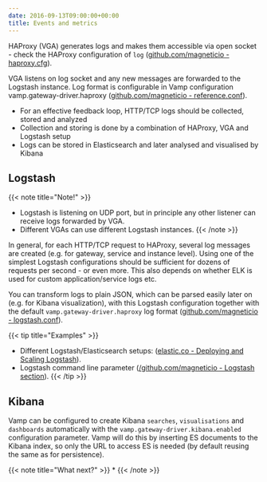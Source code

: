 ```yaml
---
date: 2016-09-13T09:00:00+00:00
title: Events and metrics
---
```

HAProxy (VGA) generates logs and makes them accessible via open socket - check the HAProxy configuration of `log` ([github.com/magneticio - haproxy.cfg](https://github.com/magneticio/vamp-gateway-agent/blob/master/haproxy.basic.cfg)).

VGA listens on log socket and any new messages are forwarded to the Logstash instance.
Log format is configurable in Vamp configuration vamp.gateway-driver.haproxy ([github.com/magneticio - reference.conf](https://github.com/magneticio/vamp/blob/master/bootstrap/src/main/resources/reference.conf)).

* For an effective feedback loop, HTTP/TCP logs should be collected, stored and analyzed
* Collection and storing is done by a combination of HAProxy, VGA and Logstash setup
* Logs can be stored in Elasticsearch and later analysed and visualised by Kibana

## Logstash

{{< note title="Note!" >}}
* Logstash is listening on UDP port, but in principle any other listener can receive logs forwarded by VGA. 
* Different VGAs can use different Logstash instances.
{{< /note >}}

In general, for each HTTP/TCP request to HAProxy, several log messages are created (e.g. for gateway, service and instance level).
Using one of the simplest Logstash configurations should be sufficient for dozens of requests per second - or even more.
This also depends on whether ELK is used for custom application/service logs etc.

You can transform logs to plain JSON, which can be parsed easily later on (e.g. for Kibana visualization), with this Logstash configuration together with the default `vamp.gateway-driver.haproxy` log format ([github.com/magneticio - logstash.conf](https://github.com/magneticio/vamp-docker/blob/master/clique-base/logstash/logstash.conf)).

{{< tip title="Examples" >}}

* Different Logstash/Elasticsearch setups: ([elastic.co - Deploying and Scaling Logstash](https://www.elastic.co/guide/en/logstash/current/deploying-and-scaling.html)).
* Logstash command line parameter ([/github.com/magneticio - Logstash section](https://github.com/magneticio/vamp-docker/blob/master/quick-start/supervisord.conf)).
{{< /tip >}}

## Kibana
   
  Vamp can be configured to create Kibana `searches`, `visualisations` and `dashboards` automatically with the `vamp.gateway-driver.kibana.enabled` configuration parameter.
  Vamp will do this by inserting ES documents to the Kibana index, so only the URL to access ES is needed (by default reusing the same as for persistence).  

{{< note title="What next?" >}}
* 
{{< /note >}}